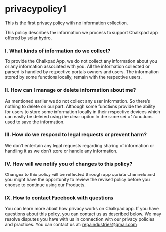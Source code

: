 # privacypolicy1
This is the first privacy policy with no information collection.

This policy describes the information we process to support Chalkpad app offered by solar hydro.

### I. What kinds of information do we collect?

To provide the Chalkpad App, we do not collect any information about you or any information associated with you. All the information collected or parsed is handled by respective portals owners and users. 
The information stored by some functions locally, remain with the respective users.

### II. How can I manage or delete information about me?
As mentioned earlier we do not collect any user information. So there’s nothing  to delete on our part.
Although some functions provide the ability for users to store some information locally in their respective devices which can easily be deleted using the clear option in the same set of functions used to save the information.

### III. How do we respond to legal requests or prevent harm?
We don’t entertain any legal requests regarding sharing of information or handling it as we don’t store or handle any information.

### IV. How will we notify you of changes to this policy?
Changes to this policy will be reflected through appropriate channels and you might have the opportunity to review the revised policy before you choose to continue using our Products.

### IX. How to contact Facebook with questions
You can learn more about how privacy works on Chalkpad app. If you have questions about this policy, you can contact us as described below. We may resolve disputes you have with us in connection with our privacy policies and practices. 
You can contact us at: repaindustries@gmail.com
